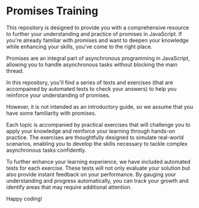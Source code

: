 # Promises Training

This repository is designed to provide you with a comprehensive resource to further your understanding and practice of promises in JavaScript. If you're already familiar with promises and want to deepen your knowledge while enhancing your skills, you've come to the right place.

Promises are an integral part of asynchronous programming in JavaScript, allowing you to handle asynchronous tasks without blocking the main thread.

In this repository, you'll find a series of texts and exercises (that are accompained by automated tests to check your answers) to help you reinforce your understanding of promises.

However, it is not intended as an introductory guide, so we assume that you have some familiarity with promises.

<!-- Summarize the topics that will be handled -->

Each topic is accompanied by practical exercises that will challenge you to apply your knowledge and reinforce your learning through hands-on practice. The exercises are thoughtfully designed to simulate real-world scenarios, enabling you to develop the skills necessary to tackle complex asynchronous tasks confidently.

To further enhance your learning experience, we have included automated tests for each exercise. These tests will not only evaluate your solution but also provide instant feedback on your performance. By gauging your understanding and progress automatically, you can track your growth and identify areas that may require additional attention.

Happy coding!

